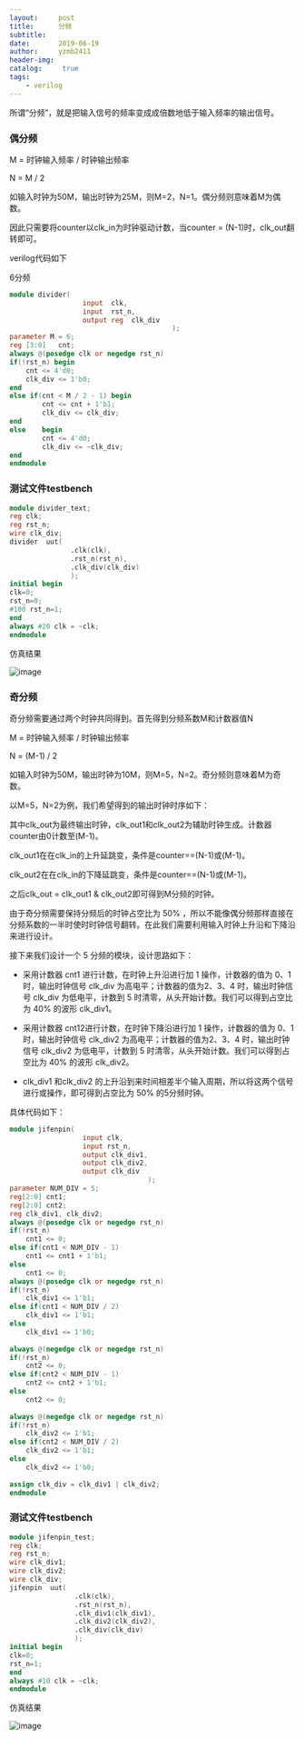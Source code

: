 ```yaml
---
layout:     post
title:      分频
subtitle:   
date:       2019-06-19
author:     yzmb2411
header-img: 
catalog: 	 true
tags:
    - verilog
---
```


所谓“分频”，就是把输入信号的频率变成成倍数地低于输入频率的输出信号。

### 偶分频 

M = 时钟输入频率 / 时钟输出频率

N = M / 2

如输入时钟为50M，输出时钟为25M，则M=2，N=1。偶分频则意味着M为偶数。

因此只需要将counter以clk_in为时钟驱动计数，当counter = (N-1)时，clk_out翻转即可。

verilog代码如下

6分频

```verilog 
module divider(
	              input	 clk,
	              input	 rst_n,
	              output reg  clk_div
                                        );
parameter M = 6;
reg	[3:0]	cnt;
always @(posedge clk or negedge rst_n)
if(!rst_n) begin
	cnt <= 4'd0;
	clk_div	<= 1'b0;
end
else if(cnt < M / 2 - 1) begin
		cnt <= cnt + 1'b1;
		clk_div	<= clk_div;
end
else	begin
		cnt <= 4'd0;
		clk_div	<= ~clk_div;
end
endmodule
```

### 测试文件testbench

```verilog 
module divider_text;
reg clk;
reg rst_n;
wire clk_div;
divider  uut(
               .clk(clk),
               .rst_n(rst_n),
               .clk_div(clk_div)
               );
initial begin
clk=0;
rst_n=0;
#100 rst_n=1;
end
always #20 clk = ~clk;
endmodule
```

仿真结果

![image](https://wx1.sinaimg.cn/mw1024/ab20a024ly1g46mbsf4kvj20ym0a9mxm.jpg)


### 奇分频

奇分频需要通过两个时钟共同得到。首先得到分频系数M和计数器值N

M = 时钟输入频率 / 时钟输出频率

N = (M-1) / 2

如输入时钟为50M，输出时钟为10M，则M=5，N=2。奇分频则意味着M为奇数。

以M=5，N=2为例，我们希望得到的输出时钟时序如下：

其中clk_out为最终输出时钟，clk_out1和clk_out2为辅助时钟生成。计数器counter由0计数至(M-1)。

clk_out1在在clk_in的上升延跳变，条件是counter==(N-1)或(M-1)。

clk_out2在在clk_in的下降延跳变，条件是counter==(N-1)或(M-1)。

之后clk_out = clk_out1 & clk_out2即可得到M分频的时钟。

由于奇分频需要保持分频后的时钟占空比为 50% ，所以不能像偶分频那样直接在分频系数的一半时使时时钟信号翻转。在此我们需要利用输入时钟上升沿和下降沿来进行设计。

接下来我们设计一个 5 分频的模块，设计思路如下：

 - 采用计数器 cnt1 进行计数，在时钟上升沿进行加 1 操作，计数器的值为 0、1 时，输出时钟信号 clk_div 为高电平；计数器的值为2、3、4 时，输出时钟信号 clk_div 为低电平，计数到 5 时清零，从头开始计数。我们可以得到占空比为 40% 的波形 clk_div1。
 
 - 采用计数器 cnt12进行计数，在时钟下降沿进行加 1 操作，计数器的值为 0、1 时，输出时钟信号 clk_div2 为高电平；计数器的值为2、3、4 时，输出时钟信号 clk_div2 为低电平，计数到 5 时清零，从头开始计数。我们可以得到占空比为 40% 的波形 clk_div2。
 
 - clk_div1 和clk_div2 的上升沿到来时间相差半个输入周期，所以将这两个信号进行或操作，即可得到占空比为 50% 的5分频时钟。
 
具体代码如下：

```verilog 
module jifenpin(
                  input	clk,
	              input	rst_n,
	              output clk_div1,
	              output clk_div2,
	              output clk_div					
                                  );
parameter NUM_DIV = 5;	
reg[2:0] cnt1;
reg[2:0] cnt2;
reg	clk_div1, clk_div2;	
always @(posedge clk or negedge rst_n)
if(!rst_n)
	cnt1 <= 0;
else if(cnt1 < NUM_DIV - 1)
	cnt1 <= cnt1 + 1'b1;
else 
	cnt1 <= 0;		
always @(posedge clk or negedge rst_n)
if(!rst_n)
	clk_div1 <= 1'b1;
else if(cnt1 < NUM_DIV / 2) 
	clk_div1 <= 1'b1;
else
	clk_div1 <= 1'b0;
		
always @(negedge clk or negedge rst_n)
if(!rst_n)
	cnt2 <= 0;
else if(cnt2 < NUM_DIV - 1)
	cnt2 <= cnt2 + 1'b1;
else 
	cnt2 <= 0;
		
always @(negedge clk or negedge rst_n)
if(!rst_n)
	clk_div2 <= 1'b1;
else if(cnt2 < NUM_DIV / 2) 
	clk_div2 <= 1'b1;
else
	clk_div2 <= 1'b0;
		
assign clk_div = clk_div1 | clk_div2;
endmodule
```

### 测试文件testbench 

```verilog 
module jifenpin_test;
reg clk;
reg rst_n;
wire clk_div1;
wire clk_div2;
wire clk_div;
jifenpin  uut(
                .clk(clk),
                .rst_n(rst_n),
                .clk_div1(clk_div1),
                .clk_div2(clk_div2),
                .clk_div(clk_div)
                );
initial begin
clk=0;
rst_n=1;
end
always #10 clk = ~clk;
endmodule
```

仿真结果

![image](https://wx2.sinaimg.cn/mw1024/ab20a024ly1g46mbsas1rj212c0dpaat.jpg)


